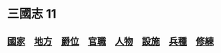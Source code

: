 # 三國志 11
## [國家](https://reganlu007.github.io/三國志11國家列表)　[地方](https://reganlu007.github.io/三國志11地方列表)　[爵位](https://reganlu007.github.io/三國志11爵位列表)　[官職](https://reganlu007.github.io/三國志11官職列表)　[人物](https://reganlu007.github.io/三國志11人物列表)　[設施](https://reganlu007.github.io/三國志11設施列表)　[兵種](https://reganlu007.github.io/三國志11兵種列表)　[修練](https://reganlu007.github.io/三國志11修練列表)
